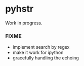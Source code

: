 # pyhstr

Work in progress.

### FIXME 

- implement search by regex
- make it work for ipython
- gracefully handling the echoing
